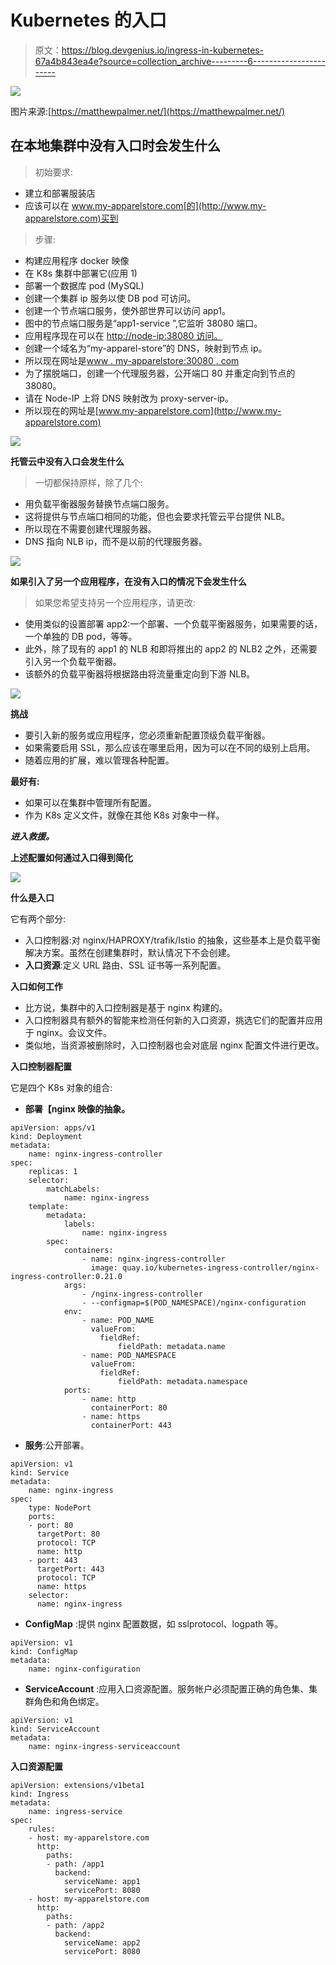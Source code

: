 # Kubernetes 的入口

> 原文：<https://blog.devgenius.io/ingress-in-kubernetes-67a4b843ea4e?source=collection_archive---------6----------------------->

![](img/d1aba895ebd7b964ced35fd742503db7.png)

图片来源:[https://matthewpalmer.net/](https://matthewpalmer.net/)

## 在本地集群中没有入口时会发生什么

> 初始要求:

*   建立和部署服装店
*   应该可以在 www.my-apparelstore.com[的](http://www.my-apparelstore.com)买到

> 步骤:

*   构建应用程序 docker 映像
*   在 K8s 集群中部署它(应用 1)
*   部署一个数据库 pod (MySQL)
*   创建一个集群 ip 服务以使 DB pod 可访问。
*   创建一个节点端口服务，使外部世界可以访问 app1。
*   图中的节点端口服务是“app1-service ”,它监听 38080 端口。
*   应用程序现在可以在 [http://node-ip:38080 访问。](http://node-ip:38080.)
*   创建一个域名为“my-apparel-store”的 DNS，映射到节点 ip。
*   所以现在网址是[www . my-apparelstore:30080 . com](http://www.my-apparelstore:30080.com)
*   为了摆脱端口，创建一个代理服务器，公开端口 80 并重定向到节点的 38080。
*   请在 Node-IP 上将 DNS 映射改为 proxy-server-ip。
*   所以现在的网址是[www.my-apparelstore.com](http://www.my-apparelstore.com)

![](img/4ead328225b21b92cc0b01b83c6858d1.png)

**托管云中没有入口会发生什么**

> 一切都保持原样，除了几个:

*   用负载平衡器服务替换节点端口服务。
*   这将提供与节点端口相同的功能，但也会要求托管云平台提供 NLB。
*   所以现在不需要创建代理服务器。
*   DNS 指向 NLB ip，而不是以前的代理服务器。

![](img/a8c08c254a7bd3d8498d42ff6c43aa91.png)

**如果引入了另一个应用程序，在没有入口的情况下会发生什么**

> 如果您希望支持另一个应用程序，请更改:

*   使用类似的设置部署 app2:一个部署、一个负载平衡器服务，如果需要的话，一个单独的 DB pod，等等。
*   此外，除了现有的 app1 的 NLB 和即将推出的 app2 的 NLB2 之外，还需要引入另一个负载平衡器。
*   该额外的负载平衡器将根据路由将流量重定向到下游 NLB。

![](img/05fc60acf34cacb924bf4a2a0e07b24a.png)

**挑战**

*   要引入新的服务或应用程序，您必须重新配置顶级负载平衡器。
*   如果需要启用 SSL，那么应该在哪里启用，因为可以在不同的级别上启用。
*   随着应用的扩展，难以管理各种配置。

**最好有:**

*   如果可以在集群中管理所有配置。
*   作为 K8s 定义文件，就像在其他 K8s 对象中一样。

***进入救援。***

**上述配置如何通过入口得到简化**

![](img/aefeca2abd5cfe2ab6d3e6c66a0ead59.png)

**什么是入口**

它有两个部分:

*   入口控制器:对 nginx/HAPROXY/trafik/Istio 的抽象，这些基本上是负载平衡解决方案。虽然在创建集群时，默认情况下不会创建。
*   **入口资源**:定义 URL 路由、SSL 证书等一系列配置。

**入口如何工作**

*   比方说，集群中的入口控制器是基于 nginx 构建的。
*   入口控制器具有额外的智能来检测任何新的入口资源，挑选它们的配置并应用于 nginx。会议文件。
*   类似地，当资源被删除时，入口控制器也会对底层 nginx 配置文件进行更改。

**入口控制器配置**

它是四个 K8s 对象的组合:

*   **部署【nginx 映像的抽象。**

```
apiVersion: apps/v1
kind: Deployment
metadata:
    name: nginx-ingress-controller
spec:
    replicas: 1
    selector:
        matchLabels:
            name: nginx-ingress
    template:
        metadata:
            labels:
                name: nginx-ingress
        spec:
            containers:
                - name: nginx-ingress-controller
                  image: quay.io/kubernetes-ingress-controller/nginx-ingress-controller:0.21.0
            args:
                - /nginx-ingress-controller
                - --configmap=$(POD_NAMESPACE)/nginx-configuration
            env:
                - name: POD_NAME
                  valueFrom:
                    fieldRef:
                        fieldPath: metadata.name
                - name: POD_NAMESPACE
                  valueFrom:
                    fieldRef:
                        fieldPath: metadata.namespace
            ports:
                - name: http
                  containerPort: 80
                - name: https
                  containerPort: 443
```

*   **服务**:公开部署。

```
apiVersion: v1
kind: Service
metadata:
    name: nginx-ingress
spec:
    type: NodePort
    ports:
    - port: 80
      targetPort: 80
      protocol: TCP
      name: http
    - port: 443
      targetPort: 443
      protocol: TCP
      name: https
    selector:
      name: nginx-ingress
```

*   **ConfigMap** :提供 nginx 配置数据，如 sslprotocol、logpath 等。

```
apiVersion: v1
kind: ConfigMap
metadata:
    name: nginx-configuration
```

*   **ServiceAccount** :应用入口资源配置。服务帐户必须配置正确的角色集、集群角色和角色绑定。

```
apiVersion: v1
kind: ServiceAccount
metadata: 
    name: nginx-ingress-serviceaccount
```

**入口资源配置**

```
apiVersion: extensions/v1beta1
kind: Ingress
metadata:
    name: ingress-service
spec:
    rules:
    - host: my-apparelstore.com
      http:
        paths:
        - path: /app1
          backend:
            serviceName: app1
            servicePort: 8080
    - host: my-apparelstore.com
      http:
        paths: 
        - path: /app2
          backend:
            serviceName: app2
            servicePort: 8080
```